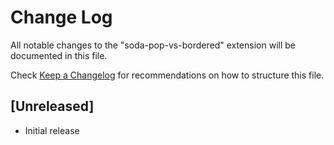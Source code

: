 # Change Log

All notable changes to the "soda-pop-vs-bordered" extension will be documented in this file.

Check [Keep a Changelog](http://keepachangelog.com/) for recommendations on how to structure this file.

## [Unreleased]

- Initial release
